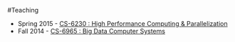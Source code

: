 #Teaching

* Spring 2015 - [CS-6230 : High Performance Computing & Parallelization](/teaching/spring2015.html)
* Fall   2014 - [CS-6965 : Big Data Computer Systems](/teaching/fall2014.html)